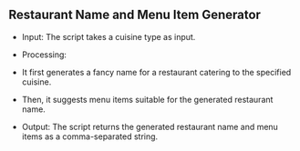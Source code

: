 ## Restaurant Name and Menu Item Generator

- Input: The script takes a cuisine type as input.

- Processing:
- It first generates a fancy name for a restaurant catering to the specified cuisine.
- Then, it suggests menu items suitable for the generated restaurant name.

- Output: The script returns the generated restaurant name and menu items as a comma-separated string.
